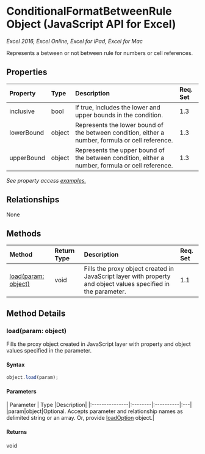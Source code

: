 # ConditionalFormatBetweenRule Object (JavaScript API for Excel)

_Excel 2016, Excel Online, Excel for iPad, Excel for Mac_

Represents a between or not between rule for numbers or cell references.

## Properties

| Property	   | Type	|Description| Req. Set|
|:---------------|:--------|:----------|:----|
|inclusive|bool|If true, includes the lower and upper bounds in the condition.|1.3||
|lowerBound|object|Represents the lower bound of the between condition, either a number, formula or cell reference.|1.3||
|upperBound|object|Represents the upper bound of the between condition, either a number, formula or cell reference.|1.3||

_See property access [examples.](#property-access-examples)_

## Relationships
None


## Methods

| Method		   | Return Type	|Description| Req. Set|
|:---------------|:--------|:----------|:----|
|[load(param: object)](#loadparam-object)|void|Fills the proxy object created in JavaScript layer with property and object values specified in the parameter.|1.1|

## Method Details


### load(param: object)
Fills the proxy object created in JavaScript layer with property and object values specified in the parameter.

#### Syntax
```js
object.load(param);
```

#### Parameters
| Parameter	   | Type	|Description|
|:---------------|:--------|:----------|:---|
|param|object|Optional. Accepts parameter and relationship names as delimited string or an array. Or, provide [loadOption](loadoption.md) object.|

#### Returns
void
